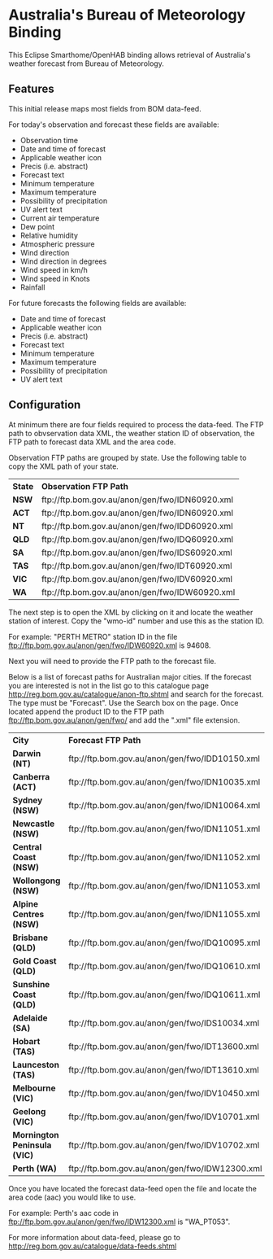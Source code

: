 # <bindingName> Australia's Bureau of Meteorology Binding

This Eclipse Smarthome/OpenHAB binding allows retrieval of Australia's weather forecast from Bureau of Meteorology.

## Features
This initial release maps most fields from BOM data-feed.

For today's observation and forecast these fields are available:
- Observation time
- Date and time of forecast
- Applicable weather icon
- Precis (i.e. abstract)
- Forecast text
- Minimum temperature
- Maximum temperature
- Possibility of precipitation
- UV alert text
- Current air temperature
- Dew point
- Relative humidity
- Atmospheric pressure
- Wind direction
- Wind direction in degrees
- Wind speed in km/h
- Wind speed in Knots
- Rainfall

For future forecasts the following fields are available:
- Date and time of forecast
- Applicable weather icon
- Precis (i.e. abstract)
- Forecast text
- Minimum temperature
- Maximum temperature
- Possibility of precipitation
- UV alert text

## Configuration
At minimum there are four fields required to process the data-feed.  The FTP path to obvservation data XML, the weather station ID of observation, the FTP path to forecast data XML and the area code.

Observation FTP paths are grouped by state. Use the following table to copy the XML path of your state.

<table>
<tr align="left">
  <th>State</th>
  <th>Observation FTP Path</th> 
</tr>
<tr>
  <td><b>NSW</b></td>
  <td>ftp://ftp.bom.gov.au/anon/gen/fwo/IDN60920.xml</td>
</tr>
<tr>
  <td><b>ACT</b></td>
  <td>ftp://ftp.bom.gov.au/anon/gen/fwo/IDN60920.xml</td>
</tr>
<tr>
  <td><b>NT</b></td>
  <td>ftp://ftp.bom.gov.au/anon/gen/fwo/IDD60920.xml</td>
</tr>
<tr>
  <td><b>QLD</b></td>
  <td>ftp://ftp.bom.gov.au/anon/gen/fwo/IDQ60920.xml</td>
</tr>
<tr>
  <td><b>SA</b></td>
  <td>ftp://ftp.bom.gov.au/anon/gen/fwo/IDS60920.xml</td>
</tr>
<tr>
  <td><b>TAS</b></td>
  <td>ftp://ftp.bom.gov.au/anon/gen/fwo/IDT60920.xml</td>
</tr>
<tr>
  <td><b>VIC</b></td>
  <td>ftp://ftp.bom.gov.au/anon/gen/fwo/IDV60920.xml</td>
</tr>
<tr>
  <td><b>WA</b></td>
  <td>ftp://ftp.bom.gov.au/anon/gen/fwo/IDW60920.xml</td>
</tr>
</table>

The next step is to open the XML by clicking on it and locate the weather station of interest.  Copy the "wmo-id" number and use this as the station ID.

For example: "PERTH METRO" station ID in the file ftp://ftp.bom.gov.au/anon/gen/fwo/IDW60920.xml is 94608.

Next you will need to provide the FTP path to the forecast file.

Below is a list of forecast paths for Australian major cities.  If the forecast you are interested is not in the list go to this catalogue page http://reg.bom.gov.au/catalogue/anon-ftp.shtml and search for the forecast.  The type must be "Forecast". Use the Search box on the page.  Once located append the product ID to the FTP path ftp://ftp.bom.gov.au/anon/gen/fwo/ and add the ".xml" file extension.


<table>
<tr align="left">
  <th>City</th>
  <th>Forecast FTP Path</th> 
</tr>
<tr>
  <td><b>Darwin (NT)</b></td>
  <td>ftp://ftp.bom.gov.au/anon/gen/fwo/IDD10150.xml</td>
</tr>
<tr>
  <td><b>Canberra (ACT)</b></td>
  <td>ftp://ftp.bom.gov.au/anon/gen/fwo/IDN10035.xml</td>
</tr>
<tr>
  <td><b>Sydney (NSW)</b></td>
  <td>ftp://ftp.bom.gov.au/anon/gen/fwo/IDN10064.xml</td>
</tr>
<tr>
  <td><b>Newcastle (NSW)</b></td>
  <td>ftp://ftp.bom.gov.au/anon/gen/fwo/IDN11051.xml</td>
</tr>
<tr>
  <td><b>Central Coast (NSW)</b></td>
  <td>ftp://ftp.bom.gov.au/anon/gen/fwo/IDN11052.xml</td>
</tr>
<tr>
  <td><b>Wollongong (NSW)</b></td>
  <td>ftp://ftp.bom.gov.au/anon/gen/fwo/IDN11053.xml</td>
</tr>
<tr>
  <td><b>Alpine Centres (NSW)</b></td>
  <td>ftp://ftp.bom.gov.au/anon/gen/fwo/IDN11055.xml</td>
</tr>
<tr>
  <td><b>Brisbane (QLD)</b></td>
  <td>ftp://ftp.bom.gov.au/anon/gen/fwo/IDQ10095.xml</td>
</tr>
<tr>
  <td><b>Gold Coast (QLD)</b></td>
  <td>ftp://ftp.bom.gov.au/anon/gen/fwo/IDQ10610.xml</td>
</tr>
<tr>
  <td><b>Sunshine Coast (QLD)</b></td>
  <td>ftp://ftp.bom.gov.au/anon/gen/fwo/IDQ10611.xml</td>
</tr>
<tr>
  <td><b>Adelaide (SA)</b></td>
  <td>ftp://ftp.bom.gov.au/anon/gen/fwo/IDS10034.xml</td>
</tr>
<tr>
  <td><b>Hobart (TAS)</b></td>
  <td>ftp://ftp.bom.gov.au/anon/gen/fwo/IDT13600.xml</td>
</tr>
<tr>
  <td><b>Launceston (TAS)</b></td>
  <td>ftp://ftp.bom.gov.au/anon/gen/fwo/IDT13610.xml</td>
</tr>
<tr>
  <td><b>Melbourne (VIC)</b></td>
  <td>ftp://ftp.bom.gov.au/anon/gen/fwo/IDV10450.xml</td>
</tr>
<tr>
  <td><b>Geelong (VIC)</b></td>
  <td>ftp://ftp.bom.gov.au/anon/gen/fwo/IDV10701.xml</td>
</tr>
<tr>
  <td><b>Mornington Peninsula (VIC)</b></td>
  <td>ftp://ftp.bom.gov.au/anon/gen/fwo/IDV10702.xml</td>
</tr>
<tr>
  <td><b>Perth (WA)</b></td>
  <td>ftp://ftp.bom.gov.au/anon/gen/fwo/IDW12300.xml</td>
</tr>
</table>

Once you have located the forecast data-feed open the file and locate the area code (aac) you would like to use.

For example: Perth's aac code in ftp://ftp.bom.gov.au/anon/gen/fwo/IDW12300.xml is "WA_PT053".

For more information about data-feed, please go to http://reg.bom.gov.au/catalogue/data-feeds.shtml
